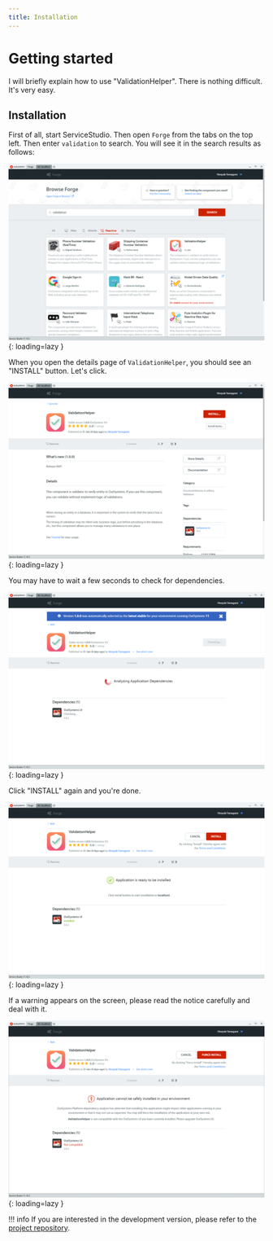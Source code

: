 ```yaml
---
title: Installation
---
```


# Getting started

I will briefly explain how to use "ValidationHelper". There is nothing difficult. It's very easy.

## Installation

First of all, start ServiceStudio. Then open `Forge` from the tabs on the top left. Then enter `validation` to search. You will see it in the search results as follows:

![](../img/Getting-started/1.png){: loading=lazy }

When you open the details page of `ValidationHelper`, you should see an "INSTALL" button. Let's click.

![](../img/Getting-started/2.png){: loading=lazy }

You may have to wait a few seconds to check for dependencies.

![](../img/Getting-started/3.png){: loading=lazy }

Click "INSTALL" again and you're done.

![](../img/Getting-started/4.png){: loading=lazy }

If a warning appears on the screen, please read the notice carefully and deal with it.

![](../img/Getting-started/5.png){: loading=lazy }

!!! info
    If you are interested in the development version, please refer to the [project repository](https://github.com/yamagh/ValidationHelper/tree/main/oap).
